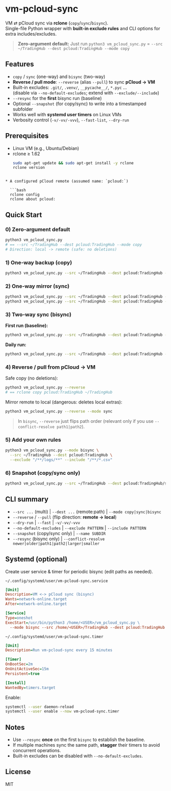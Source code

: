 # vm-pcloud-sync

VM ⇄ pCloud sync via **rclone** (`copy`/`sync`/`bisync`).  
Single-file Python wrapper with **built-in exclude rules** and CLI options for extra includes/excludes.

> **Zero-argument default:**
> Just run `python3 vm_pcloud_sync.py`
> = `--src ~/TradingHub --dest pcloud:TradingHub --mode copy`

## Features
- `copy` / `sync` (one-way) and `bisync` (two-way)
- **Reverse / pull mode**: `--reverse` (alias `--pull`) to sync **pCloud → VM**
- Built-in excludes: `.git/`, `.venv/`, `__pycache__/`, `*.pyc` …  
  (disable via `--no-default-excludes`; extend with `--exclude/--include`)
- `--resync` for the **first** bisync run (baseline)
- Optional `--snapshot` (for copy/sync) to write into a timestamped subfolder
- Works well with **systemd user timers** on Linux VMs
- Verbosity control (`-v/-vv/-vvv`), `--fast-list`, `--dry-run`

## Prerequisites
- Linux VM (e.g., Ubuntu/Debian)
- rclone ≥ 1.62  
  ```bash
  sudo apt-get update && sudo apt-get install -y rclone
  rclone version
```

* A configured pCloud remote (assumed name: `pcloud:`)

  ```bash
  rclone config
  rclone about pcloud:
  ```

## Quick Start

### 0) Zero-argument default

```bash
python3 vm_pcloud_sync.py
# == --src ~/TradingHub --dest pcloud:TradingHub --mode copy
# Direction: local -> remote (safe: no deletions)
```

### 1) One-way backup (copy)

```bash
python3 vm_pcloud_sync.py --src ~/TradingHub --dest pcloud:TradingHub --mode copy
```

### 2) One-way mirror (sync)

```bash
python3 vm_pcloud_sync.py --src ~/TradingHub --dest pcloud:TradingHub --mode sync -n   # dry-run first
python3 vm_pcloud_sync.py --src ~/TradingHub --dest pcloud:TradingHub --mode sync      # deletes extras on dest
```

### 3) Two-way sync (bisync)

**First run (baseline):**

```bash
python3 vm_pcloud_sync.py --src ~/TradingHub --dest pcloud:TradingHub --mode bisync --resync
```

**Daily run:**

```bash
python3 vm_pcloud_sync.py --src ~/TradingHub --dest pcloud:TradingHub --mode bisync
```

### 4) **Reverse / pull from pCloud → VM**

Safe copy (no deletions):

```bash
python3 vm_pcloud_sync.py --reverse
# == rclone copy pcloud:TradingHub ~/TradingHub
```

Mirror remote to local (dangerous: deletes local extras):

```bash
python3 vm_pcloud_sync.py --reverse --mode sync
```

> In `bisync`, `--reverse` just flips path order (relevant only if you use `--conflict-resolve path1|path2`).

### 5) Add your own rules

```bash
python3 vm_pcloud_sync.py --mode bisync \
  --src ~/TradingHub --dest pcloud:TradingHub \
  --exclude "/**/logs/**" --include "/**/*.csv"
```

### 6) Snapshot (copy/sync only)

```bash
python3 vm_pcloud_sync.py --src ~/TradingHub --dest pcloud:TradingHub/snapshots --snapshot
```

## CLI summary

* `--src ...` (multi) | `--dest ...` (remote\:path) | `--mode copy|sync|bisync`
* `--reverse` / `--pull` (flip direction: **remote → local**)
* `--dry-run` | `--fast` | `-v/-vv/-vvv`
* `--no-default-excludes` | `--exclude PATTERN` | `--include PATTERN`
* `--snapshot` (copy/sync only) | `--name SUBDIR`
* `--resync` (bisync only) | `--conflict-resolve newer|older|path1|path2|larger|smaller`

## Systemd (optional)

Create user service & timer for periodic bisync (edit paths as needed).

`~/.config/systemd/user/vm-pcloud-sync.service`

```ini
[Unit]
Description=VM <-> pCloud sync (bisync)
Wants=network-online.target
After=network-online.target

[Service]
Type=oneshot
ExecStart=/usr/bin/python3 /home/<USER>/vm_pcloud_sync.py \
  --mode bisync --src /home/<USER>/TradingHub --dest pcloud:TradingHub
```

`~/.config/systemd/user/vm-pcloud-sync.timer`

```ini
[Unit]
Description=Run vm-pcloud-sync every 15 minutes

[Timer]
OnBootSec=2m
OnUnitActiveSec=15m
Persistent=true

[Install]
WantedBy=timers.target
```

Enable:

```bash
systemctl --user daemon-reload
systemctl --user enable --now vm-pcloud-sync.timer
```

## Notes

* Use `--resync` **once** on the first `bisync` to establish the baseline.
* If multiple machines sync the same path, **stagger** their timers to avoid concurrent operations.
* Built-in excludes can be disabled with `--no-default-excludes`.

## License

MIT

